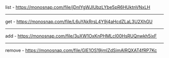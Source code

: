 list - https://monosnap.com/file/jDnlYgWJlUbzLYbe5pR6HUktnVNxLH

---

get - https://monosnap.com/file/L6uYAkRrsL4Y9j4aHcdZLaL3U2XhGU

---

add - https://monosnap.com/file/3uXW1OxKnPHMLcI00HsRUQnwkh5ixF

---

remove - https://monosnap.com/file/GlE1OS19jmIZdSimAlRQXAT4fRP7Kc
